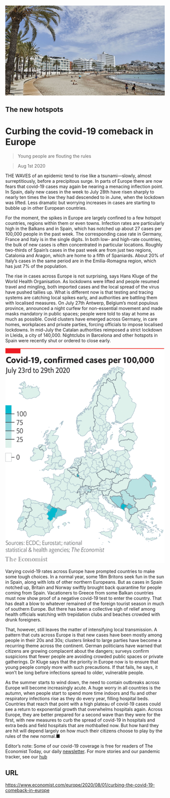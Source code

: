 ![](./images/20200801_EUP501.jpg)

## The new hotspots

# Curbing the covid-19 comeback in Europe

> Young people are flouting the rules

> Aug 1st 2020

THE WAVES of an epidemic tend to rise like a tsunami—slowly, almost surreptitiously, before a precipitous surge. In parts of Europe there are now fears that covid-19 cases may again be nearing a menacing inflection point. In Spain, daily new cases in the week to July 28th have risen sharply to nearly ten times the low they had descended to in June, when the lockdown was lifted. Less dramatic but worrying increases in cases are starting to bubble up in other European countries.

For the moment, the spikes in Europe are largely confined to a few hotspot countries, regions within them or even towns. Infection rates are particularly high in the Balkans and in Spain, which has notched up about 27 cases per 100,000 people in the past week. The corresponding case rate in Germany, France and Italy is in the single digits. In both low- and high-rate countries, the bulk of new cases is often concentrated in particular locations. Roughly two-thirds of Spain’s cases in the past week are from just two regions, Catalonia and Aragon, which are home to a fifth of Spaniards. About 20% of Italy’s cases in the same period are in the Emilia-Romagna region, which has just 7% of the population.

The rise in cases across Europe is not surprising, says Hans Kluge of the World Health Organisation. As lockdowns were lifted and people resumed travel and mingling, both imported cases and the local spread of the virus have pushed tallies up. What is different now is that testing and tracing systems are catching local spikes early, and authorities are battling them with localised measures. On July 27th Antwerp, Belgium’s most populous province, announced a night curfew for non-essential movement and made masks mandatory in public spaces; people were told to stay at home as much as possible. Covid clusters have emerged across Germany, in care homes, workplaces and private parties, forcing officials to impose localised lockdowns. In mid-July the Catalan authorities reimposed a strict lockdown in Lleida, a city of 140,000. Nightclubs in Barcelona and other hotspots in Spain were recently shut or ordered to close early.

![](./images/20200801_EUM937.png)

Varying covid-19 rates across Europe have prompted countries to make some tough choices. In a normal year, some 18m Britons seek fun in the sun in Spain, along with lots of other northern Europeans. But as cases in Spain notched up, Britain and Norway swiftly brought back quarantine for people coming from Spain. Vacationers to Greece from some Balkan countries must now show proof of a negative covid-19 test to enter the country. That has dealt a blow to whatever remained of the foreign tourist season in much of southern Europe. But there has been a collective sigh of relief among health officials watching with trepidation clubs and beaches crowded with drunk foreigners.

That, however, still leaves the matter of intensifying local transmission. A pattern that cuts across Europe is that new cases have been mostly among people in their 20s and 30s; clusters linked to large parties have become a recurring theme across the continent. German politicians have warned that citizens are growing complacent about the dangers; surveys confirm suspicions that fewer people are avoiding crowded public spaces or private gatherings. Dr Kluge says that the priority in Europe now is to ensure that young people comply more with such precautions. If that fails, he says, it won’t be long before infections spread to older, vulnerable people.

As the summer starts to wind down, the need to contain outbreaks across Europe will become increasingly acute. A huge worry in all countries is the autumn, when people start to spend more time indoors and flu and other respiratory infections rise as they do every year, filling hospital beds. Countries that reach that point with a high plateau of covid-19 cases could see a return to exponential growth that overwhelms hospitals again. Across Europe, they are better prepared for a second wave than they were for the first, with new measures to curb the spread of covid-19 in hospitals and extra beds and field hospitals that are mothballed now. But how hard they are hit will depend largely on how much their citizens choose to play by the rules of the new normal.■

Editor’s note: Some of our covid-19 coverage is free for readers of The Economist Today, our daily [newsletter](https://www.economist.com/https://my.economist.com/user#newsletter). For more stories and our pandemic tracker, see our [hub](https://www.economist.com//news/2020/03/11/the-economists-coverage-of-the-coronavirus)

## URL

https://www.economist.com/europe/2020/08/01/curbing-the-covid-19-comeback-in-europe
